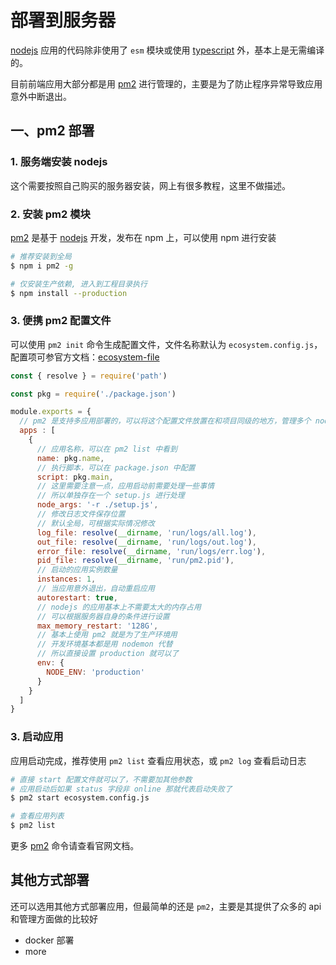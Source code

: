 # 部署到服务器

[nodejs][nodejs] 应用的代码除非使用了 `esm` 模块或使用 [typescript][typescript] 外，基本上是无需编译的。

目前前端应用大部分都是用 [pm2][pm2] 进行管理的，主要是为了防止程序异常导致应用意外中断退出。

## 一、pm2 部署

### 1. 服务端安装 nodejs

这个需要按照自己购买的服务器安装，网上有很多教程，这里不做描述。

### 2. 安装 pm2 模块

[pm2] 是基于 [nodejs][nodejs] 开发，发布在 npm 上，可以使用 npm 进行安装

```bash
# 推荐安装到全局
$ npm i pm2 -g

# 仅安装生产依赖, 进入到工程目录执行
$ npm install --production
```

### 3. 便携 pm2 配置文件

可以使用 `pm2 init` 命令生成配置文件，文件名称默认为 `ecosystem.config.js`，配置项可参官方文档：[ecosystem-file](https://pm2.keymetrics.io/docs/usage/application-declaration/
)

```javascript
const { resolve } = require('path')

const pkg = require('./package.json')

module.exports = {
  // pm2 是支持多应用部署的，可以将这个配置文件放置在和项目同级的地方，管理多个 node 应用
  apps : [
    {
      // 应用名称，可以在 pm2 list 中看到
      name: pkg.name,
      // 执行脚本，可以在 package.json 中配置
      script: pkg.main,
      // 这里需要注意一点，应用启动前需要处理一些事情
      // 所以单独存在一个 setup.js 进行处理
      node_args: '-r ./setup.js',
      // 修改日志文件保存位置
      // 默认全局，可根据实际情况修改
      log_file: resolve(__dirname, 'run/logs/all.log'),
      out_file: resolve(__dirname, 'run/logs/out.log'),
      error_file: resolve(__dirname, 'run/logs/err.log'),
      pid_file: resolve(__dirname, 'run/pm2.pid'),
      // 启动的应用实例数量
      instances: 1,
      // 当应用意外退出，自动重启应用
      autorestart: true,
      // nodejs 的应用基本上不需要太大的内存占用
      // 可以根据服务器自身的条件进行设置
      max_memory_restart: '128G',
      // 基本上使用 pm2 就是为了生产环境用
      // 开发环境基本都是用 nodemon 代替
      // 所以直接设置 production 就可以了
      env: {
        NODE_ENV: 'production'
      }
    }
  ]
}
```

### 3. 启动应用

应用启动完成，推荐使用 `pm2 list` 查看应用状态，或  `pm2 log` 查看启动日志 

```bash
# 直接 start 配置文件就可以了，不需要加其他参数
# 应用启动后如果 status 字段非 online 那就代表启动失败了
$ pm2 start ecosystem.config.js

# 查看应用列表
$ pm2 list
```

更多 [pm2][pm2] 命令请查看官网文档。

## 其他方式部署

还可以选用其他方式部署应用，但最简单的还是 `pm2`，主要是其提供了众多的 api 和管理方面做的比较好

* docker 部署
* more

[nodejs]: https://nodejs.org/zh-cn/
[pm2]: https://pm2.keymetrics.io/
[typescript]: https://www.typescriptlang.org/
